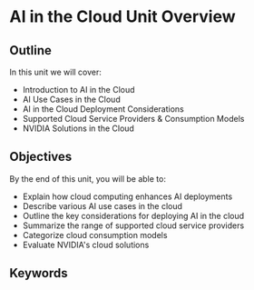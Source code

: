 # AI in the Cloud Unit Overview

## Outline
In this unit we will cover:
- Introduction to AI in the Cloud
- AI Use Cases in the Cloud
- AI in the Cloud Deployment Considerations
- Supported Cloud Service Providers & Consumption Models
- NVIDIA Solutions in the Cloud

## Objectives
By the end of this unit, you will be able to:
- Explain how cloud computing enhances AI deployments
- Describe various AI use cases in the cloud
- Outline the key considerations for deploying AI in the cloud
- Summarize the range of supported cloud service providers
- Categorize cloud consumption models
- Evaluate NVIDIA's cloud solutions

## Keywords
